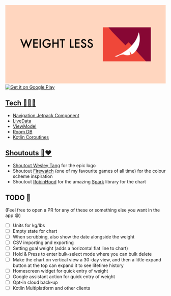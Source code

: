 ![image](feature-graphic.png)
<a href="https://play.google.com/store/apps/details?id=com.brian.weightless">
    <img alt="Get it on Google Play"
        height="80"
        src="https://play.google.com/intl/en_us/badges/images/generic/en_badge_web_generic.png" />

## Tech 👨🏽‍💻
- Navigation Jetpack Component 
- LiveData
- ViewModel 
- Room DB 
- Kotlin Coroutines

## Shoutouts 📣❤️
- Shoutout [Wesley Tang](https://github.com/wesley-tang) for the epic logo
- Shoutout [Firewatch](https://www.firewatchgame.com) (one of my favourite games of all time) for the colour scheme inspiration
- Shoutout [RobinHood](https://robinhood.com) for the amazing [Spark](https://github.com/robinhood/spark) library for the chart 

## TODO 🙇
(Feel free to open a PR for any of these or something else you want in the app 😁)
- [ ] Units for kg/lbs
- [ ] Empty state for chart
- [ ] When scrubbing, also show the date alongside the weight
- [ ] CSV importing and exporting
- [ ] Setting goal weight (adds a horizontal flat line to chart)
- [ ] Hold & Press to enter bulk-select mode where you can bulk delete
- [ ] Make the chart on vertical view a 30-day view, and then a little expand button at the top can expand it to see lifetime history
- [ ] Homescreen widget for quick entry of weight
- [ ] Google assistant action for quick entry of weight
- [ ] Opt-in cloud back-up
- [ ] Kotlin Multiplatform and other clients
